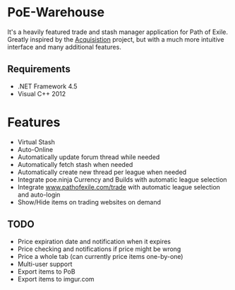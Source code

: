 # PoE-Warehouse
It's a heavily featured trade and stash manager application for Path of Exile. Greatly inspired by the [Acquisistion](https://github.com/xyzz/acquisition) project, but with a much more intuitive interface and many additional features.

## Requirements
- .NET Framework 4.5
- Visual C++ 2012

# Features
- Virtual Stash
- Auto-Online 
- Automatically update forum thread while needed
- Automatically fetch stash when needed
- Automatically create new thread per league when needed
- Integrate poe.ninja Currency and Builds with automatic league selection
- Integrate www.pathofexile.com/trade with automatic league selection and auto-login
- Show/Hide items on trading websites on demand

## TODO
- Price expiration date and notification when it expires
- Price checking and notifications if price might be wrong
- Price a whole tab (can currently price items one-by-one)
- Multi-user support
- Export items to PoB
- Export items to imgur.com
